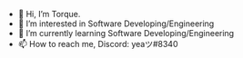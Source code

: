 - 👋 Hi, I’m Torque.
- 👀 I’m interested in Software Developing/Engineering
- 🌱 I’m currently learning Software Developing/Engineering
- 📫 How to reach me, Discord: yeaツ#8340

<!---
JHYJIHOOYUN/JHYJIHOOYUN is a ✨ special ✨ repository because its `README.md` (this file) appears on your GitHub profile.
You can click the Preview link to take a look at your changes.
--->
